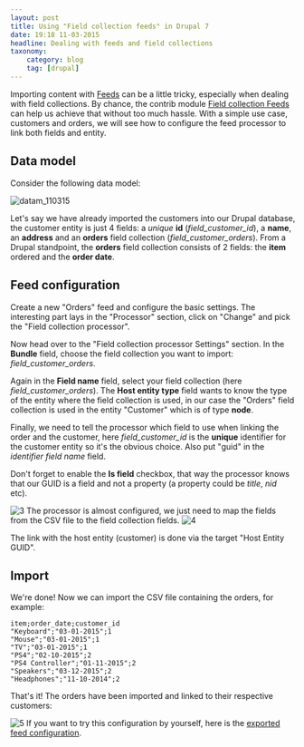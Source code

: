 ```yaml
---
layout: post
title: Using "Field collection feeds" in Drupal 7
date: 19:18 11-03-2015
headline: Dealing with feeds and field collections
taxonomy:
    category: blog
    tag: [drupal]
---
```


Importing content with [Feeds][1] can be a little tricky, especially when dealing with field collections. By chance, the contrib module [Field collection Feeds][2] can help us achieve that without too much hassle. With a simple use case, customers and orders, we will see how to configure the feed processor to link both fields and entity. 
## Data model

Consider the following data model: 

<img src="/blog/assets/articles/images/datam_1103151.png" alt="datam_110315" class="aligncenter size-full wp-image-157" />

Let's say we have already imported the customers into our Drupal database, the customer entity is just 4 fields: a *unique* **id** (*field_customer_id*), a **name**, an **address** and an **orders** field collection (*field_customer_orders*). From a Drupal standpoint, the **orders** field collection consists of 2 fields: the **item** ordered and the **order date**. 
## Feed configuration

Create a new "Orders" feed and configure the basic settings. The interesting part lays in the "Processor" section, click on "Change" and pick the "Field collection processor". 

Now head over to the "Field collection processor Settings" section. In the **Bundle** field, choose the field collection you want to import: *field_customer_orders*.

Again in the **Field name** field, select your field collection (here *field_customer_orders*). The **Host entity type** field wants to know the type of the entity where the field collection is used, in our case the "Orders" field collection is used in the entity "Customer" which is of type **node**.

Finally, we need to tell the processor which field to use when linking the order and the customer, here *field_customer_id* is the **unique** identifier for the customer entity so it's the obvious choice. Also put "guid" in the *identifier field name* field.

Don't forget to enable the **Is field** checkbox, that way the processor knows that our GUID is a field and not a property (a property could be *title*, *nid* etc). 

<img data-action="zoom" src="/blog/assets/articles/images/3.png" alt="3" class="aligncenter size-full wp-image-162" /> The processor is almost configured, we just need to map the fields from the CSV file to the field collection fields. 
<img data-action="zoom" src="/blog/assets/articles/images/4.png" alt="4" class="aligncenter size-full wp-image-163" />

The link with the host entity (customer) is done via the target "Host Entity GUID". 

## Import

We're done! Now we can import the CSV file containing the orders, for example: 

    item;order_date;customer_id
    "Keyboard";"03-01-2015";1
    "Mouse";"03-01-2015";1
    "TV";"03-01-2015";1
    "PS4";"02-10-2015";2
    "PS4 Controller";"01-11-2015";2
    "Speakers";"03-12-2015";2
    "Headphones";"11-10-2014";2

That's it! The orders have been imported and linked to their respective customers: 

<img data-action="zoom" src="/blog/assets/articles/images/5.png" alt="5" class="aligncenter size-full wp-image-159" /> If you want to try this configuration by yourself, here is the [exported feed configuration][3].

 [1]: https://www.drupal.org/documentation/modules/feeds
 [2]: https://www.drupal.org/project/field_collection_feeds
 [3]: /blog/assets/articles/feed.txt